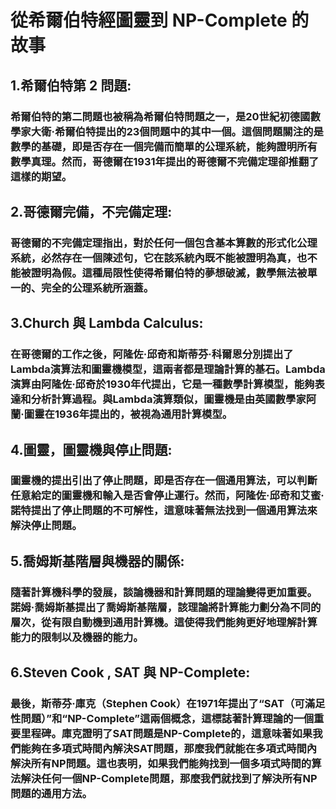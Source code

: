# 從希爾伯特經圖靈到 NP-Complete 的故事

## 1.希爾伯特第 2 問題:

### 希爾伯特的第二問題也被稱為希爾伯特問題之一，是20世紀初德國數學家大衛·希爾伯特提出的23個問題中的其中一個。這個問題關注的是數學的基礎，即是否存在一個完備而簡單的公理系統，能夠證明所有數學真理。然而，哥德爾在1931年提出的哥德爾不完備定理卻推翻了這樣的期望。

## 2.哥德爾完備，不完備定理:

### 哥德爾的不完備定理指出，對於任何一個包含基本算數的形式化公理系統，必然存在一個陳述句，它在該系統內既不能被證明為真，也不能被證明為假。這種局限性使得希爾伯特的夢想破滅，數學無法被單一的、完全的公理系統所涵蓋。

## 3.Church 與 Lambda Calculus:

### 在哥德爾的工作之後，阿隆佐·邱奇和斯蒂芬·科爾恩分別提出了Lambda演算法和圖靈機模型，這兩者都是理論計算的基石。Lambda演算由阿隆佐·邱奇於1930年代提出，它是一種數學計算模型，能夠表達和分析計算過程。與Lambda演算類似，圖靈機是由英國數學家阿蘭·圖靈在1936年提出的，被視為通用計算模型。

## 4.圖靈，圖靈機與停止問題:

### 圖靈機的提出引出了停止問題，即是否存在一個通用算法，可以判斷任意給定的圖靈機和輸入是否會停止運行。然而，阿隆佐·邱奇和艾蜜·諾特提出了停止問題的不可解性，這意味著無法找到一個通用算法來解決停止問題。

## 5.喬姆斯基階層與機器的關係:

### 隨著計算機科學的發展，談論機器和計算問題的理論變得更加重要。諾姆·喬姆斯基提出了喬姆斯基階層，該理論將計算能力劃分為不同的層次，從有限自動機到通用計算機。這使得我們能夠更好地理解計算能力的限制以及機器的能力。

## 6.Steven Cook , SAT 與 NP-Complete:

### 最後，斯蒂芬·庫克（Stephen Cook）在1971年提出了“SAT（可滿足性問題）”和“NP-Complete”這兩個概念，這標誌著計算理論的一個重要里程碑。庫克證明了SAT問題是NP-Complete的，這意味著如果我們能夠在多項式時間內解決SAT問題，那麼我們就能在多項式時間內解決所有NP問題。這也表明，如果我們能夠找到一個多項式時間的算法解決任何一個NP-Complete問題，那麼我們就找到了解決所有NP問題的通用方法。

